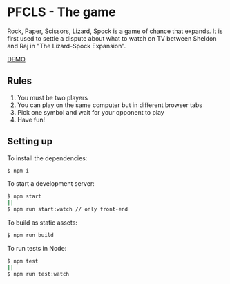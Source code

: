 # PFCLS - The game

Rock, Paper, Scissors, Lizard, Spock is a game of chance that expands. It is first used to settle a dispute about what to watch on TV between Sheldon and Raj in "The Lizard-Spock Expansion".

[DEMO](https://pfcls-game-sneukysiws.now.sh)

## Rules

1) You must be two players
2) You can play on the same computer but in different browser tabs
3) Pick one symbol and wait for your opponent to play
4) Have fun!

## Setting up

To install the dependencies:

```sh
$ npm i
```

To start a development server:

```sh
$ npm start
||
$ npm run start:watch // only front-end
```

To build as static assets:

```sh
$ npm run build
```

To run tests in Node:

```sh
$ npm test
||
$ npm run test:watch
```
